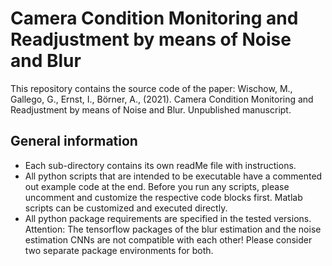 # Camera Condition Monitoring and Readjustment by means of Noise and Blur

This repository contains the source code of the paper:
Wischow, M., Gallego, G., Ernst, I., Börner, A., (2021). Camera Condition Monitoring and Readjustment by means of Noise and Blur. Unpublished manuscript.

## General information
- Each sub-directory contains its own readMe file with instructions.
- All python scripts that are intended to be executable have a commented out example code at the end. Before you run any scripts, please uncomment and customize the respective code blocks first. Matlab scripts can be customized and executed directly.
- All python package requirements are specified in the tested versions. Attention: The tensorflow packages of the blur estimation and the noise estimation CNNs are not compatible with each other! Please consider two separate package environments for both.
